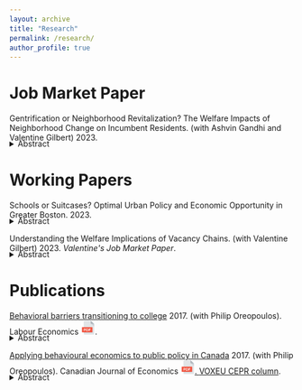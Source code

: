 ```yaml
---
layout: archive
title: "Research"
permalink: /research/
author_profile: true
---
```




# Job Market Paper

Gentrification or Neighborhood Revitalization? The Welfare Impacts of Neighborhood Change on Incumbent Residents. (with Ashvin Gandhi and Valentine Gilbert) 2023. 
<details style="margin-top: -20px;">
    <summary>Abstract</summary>
	Coming soon.
</details>

# Working Papers

Schools or Suitcases? Optimal Urban Policy and Economic Opportunity in Greater Boston. 2023.
<details style="margin-top: -20px;">
    <summary>Abstract</summary>
	Coming soon.
</details>

Understanding the Welfare Implications of Vacancy Chains. (with Valentine Gilbert) 2023. *Valentine's Job Market Paper*. 
<details style="margin-top: -20px;">
    <summary>Abstract</summary>
	Coming soon.
</details>

# Publications

[Behavioral barriers transitioning to college](https://www.sciencedirect.com/science/article/pii/S0927537117300556) 2017. (with Philip Oreopoulos). Labour Economics <a href="/files/LE_2017.pdf" target="_blank" rel="noopener noreferrer"> <img alt="drawing" src="/images/pdf.png" width="25"></a>. 
<details style="margin-top: -20px;">
    <summary>Abstract</summary>
    This paper presents a review of mostly experimental evidence demonstrating the potential usefulness of simplifying the college admission and enrollment process. Seemingly small differences in the process of students transitioning to college often determine whether some matriculate or not. Behavioral models that imply the possibility of sub-optimal long-run outcomes may be needed to better explain these results. We argue that the model which fits the results best is one where some students are inattentive to their college possibilities and therefore let opportunity slip by. Making the process to get to college easier and more salient helps offset this inattentiveness and prevents some exiting high school from falling through the cracks.
</details>

[Applying behavioural economics to public policy in Canada](https://onlinelibrary.wiley.com/doi/abs/10.1111/caje.12272) 2017. (with Philip Oreopoulos). Canadian Journal of Economics <a href="/files/CJE_2017.pdf" target="_blank" rel="noopener noreferrer"> <img alt="drawing" src="/images/pdf.png" width="25">. [VOXEU CEPR column](https://cepr.org/voxeu/columns/when-behavioural-economics-meets-randomised-control-trials-examples-canadian-public).
</a> <details style="margin-top: -20px;">
    <summary>Abstract</summary>
	Behavioural economics incorporates ideas from psychology, sociology and neuroscience to better predict how individuals make long-term decisions. Often the ideas adopted include present or inattention bias, both potentially leading to suboptimal outcomes. But these models also point to opportunities for effective, low-cost government policies that can have meaningful positive effects on people's long-term well-being. The last decade has been marked by a growing interest from governments the world over in using behavioural economics to inform policy decisions. This is true of Canada as well. In this paper we discuss the increasingly important role behavioural economics plays in Canadian public policy. We first contextualize government policies that have incorporated insights from behavioural economics by outlining a collection of models of intertemporal choice. We then present examples of public policy initiatives that are based upon findings in the field, placing particular emphasis on Canadian initiatives. We also document future opportunities, challenges and limitations.
</details>
